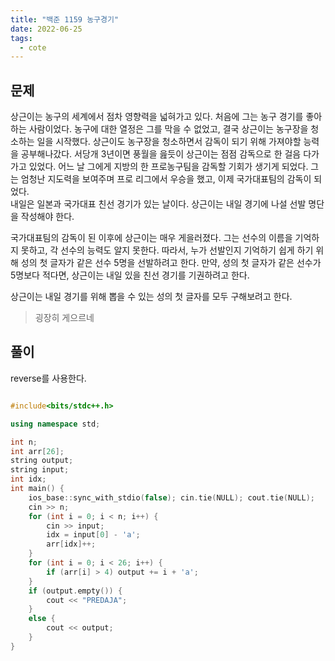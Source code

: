 ```yaml
---
title: "백준 1159 농구경기"
date: 2022-06-25
tags:
  - cote
---
```


## 문제

상근이는 농구의 세계에서 점차 영향력을 넓혀가고 있다. 처음에 그는 농구 경기를 좋아하는 사람이었다. 농구에 대한 열정은 그를 막을 수 없었고, 결국 상근이는 농구장을 청소하는 일을 시작했다. 상근이도 농구장을 청소하면서 감독이 되기 위해 가져야할 능력을 공부해나갔다. 서당개 3년이면 풍월을 읊듯이 상근이는 점점 감독으로 한 걸음 다가가고 있었다. 어느 날 그에게 지방의 한 프로농구팀을 감독할 기회가 생기게 되었다. 그는 엄청난 지도력을 보여주며 프로 리그에서 우승을 했고, 이제 국가대표팀의 감독이 되었다.
<br/>
내일은 일본과 국가대표 친선 경기가 있는 날이다. 상근이는 내일 경기에 나설 선발 명단을 작성해야 한다.<br/>

국가대표팀의 감독이 된 이후에 상근이는 매우 게을러졌다. 그는 선수의 이름을 기억하지 못하고, 각 선수의 능력도 알지 못한다. 따라서, 누가 선발인지 기억하기 쉽게 하기 위해 성의 첫 글자가 같은 선수 5명을 선발하려고 한다. 만약, 성의 첫 글자가 같은 선수가 5명보다 적다면, 상근이는 내일 있을 친선 경기를 기권하려고 한다.<br/>

상근이는 내일 경기를 위해 뽑을 수 있는 성의 첫 글자를 모두 구해보려고 한다.

> 굉장히 게으르네

## 풀이

reverse를 사용한다.

```cpp

#include<bits/stdc++.h>

using namespace std;

int n;
int arr[26];
string output;
string input;
int idx;
int main() {
	ios_base::sync_with_stdio(false); cin.tie(NULL); cout.tie(NULL);
	cin >> n;
	for (int i = 0; i < n; i++) {
		cin >> input;
		idx = input[0] - 'a';
		arr[idx]++;
	}
	for (int i = 0; i < 26; i++) {
		if (arr[i] > 4) output += i + 'a';
	}
	if (output.empty()) {
		cout << "PREDAJA";
	}
	else {
		cout << output;
	}
}
```
